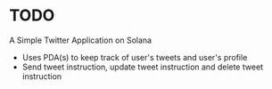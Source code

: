 # TODO

A Simple Twitter Application on Solana

- Uses PDA(s) to keep track of user's tweets and user's profile
- Send tweet instruction, update tweet instruction and delete tweet instruction
